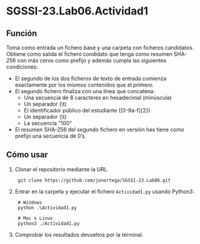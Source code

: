 # SGSSI-23.Lab06.Actividad1

## Función
Toma como entrada un fichero base y una carpeta con ficheros candidatos. Obtiene como salida el fichero condidato que tenga como resumen SHA-256 con más ceros como prefijo y además cumpla las siguientes condiciones:
- El segundo de los dos ficheros de texto de entrada comienza exactamente por los mismos contenidos que el primero.
- El segundo fichero finaliza con una línea que concatena:
  - Una secuencia de 8 caracteres en hexadecimal (minúscula)
  - Un separador (\t)
  - El identificador público del estudiante ([0-9a-f]{2})
  - Un separador (\t)
  - La secuencia "100"
- El resumen SHA-256 del segundo fichero en versión hex tiene como prefijo una secuencia de 0’s.

## Cómo usar
1. Clonar el repositorio mediante la URL.
   ```
    git clone https://github.com/jonortega/SGSSI-23.Lab06.git
   ```
2. Entrar en la carpeta y ejecutar el fichero `Actividad1.py` usando Python3:
   ```{python}
    # Windows
    python .\Actividad1.py

    # Mac o Linux
    python3 ./Actividad1.py
   ```
3. Comprobar los resultados devueltos por la terminal.